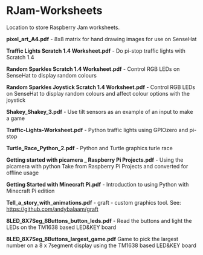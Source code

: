 # RJam-Worksheets
Location to store Raspberry Jam worksheets.

**pixel_art_A4.pdf** - 8x8 matrix for hand drawing images for use on SenseHat

**Traffic Lights Scratch 1.4 Worksheet.pdf** - Do pi-stop traffic lights with Scratch 1.4

**Random Sparkles Scratch 1.4 Worksheet.pdf** - Control RGB LEDs on SenseHat to display random colours

**Random Sparkles Joystick Scratch 1.4 Worksheet.pdf** - Control RGB LEDs on SenseHat to display random colours and affect colour options with the joystick

**Shakey_Shakey_3.pdf** - Use tilt sensors as an example of an input to make a game

**Traffic-Lights-Worksheet.pdf** - Python traffic lights using GPIOzero and pi-stop

**Turtle_Race_Python_2.pdf** - Python and Turtle graphics turle race

**Getting started with picamera _ Raspberry Pi Projects.pdf** - Using the picamera with python  Take from Raspberry Pi Projects and converted for offline usage

**Getting Started with Minecraft Pi.pdf** - Introduction to using Python with Minecraft Pi edition

**Tell_a_story_with_animations.pdf** - graft - custom graphics tool. See: https://github.com/andybalaam/graft

**8LED_8X7Seg_8Buttons_button_leds.pdf** - Read the buttons and light the LEDs on the TM1638 based LED&KEY board

**8LED_8X7Seg_8Buttons_largest_game.pdf** Game to pick the largest number on a 8 x 7segment display using the TM1638 based LED&KEY board

